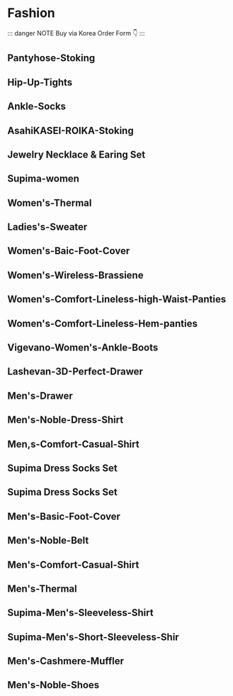 # Fashion

::: danger NOTE
Buy via Korea Order Form 👇
:::

## Pantyhose-Stoking
## Hip-Up-Tights
## Ankle-Socks
## AsahiKASEI-ROIKA-Stoking
## Jewelry Necklace & Earing Set
## Supima-women
## Women's-Thermal
## Ladies's-Sweater
## Women's-Baic-Foot-Cover
## Women's-Wireless-Brassiene
## Women's-Comfort-Lineless-high-Waist-Panties
## Women's-Comfort-Lineless-Hem-panties
## Vigevano-Women's-Ankle-Boots
## Lashevan-3D-Perfect-Drawer
## Men's-Drawer
## Men's-Noble-Dress-Shirt
## Men,s-Comfort-Casual-Shirt
## Supima Dress Socks Set
## Supima Dress Socks Set
## Men's-Basic-Foot-Cover
## Men's-Noble-Belt
## Men's-Comfort-Casual-Shirt
## Men's-Thermal
## Supima-Men's-Sleeveless-Shirt
## Supima-Men's-Short-Sleeveless-Shir
## Men's-Cashmere-Muffler
## Men's-Noble-Shoes





